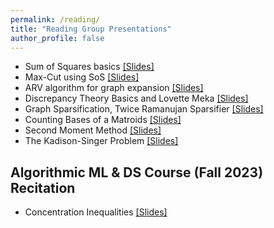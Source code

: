 ```yaml
---
permalink: /reading/
title: "Reading Group Presentations"
author_profile: false
---
```


* Sum of Squares basics [[Slides]](/files/sos1.pdf)
* Max-Cut using SoS [[Slides]](/files/sos2.pdf)
* ARV algorithm for graph expansion [[Slides]](/files/sos3.pdf)
* Discrepancy Theory Basics and Lovette Meka [[Slides]](/files/discrepancy.pdf)
* Graph Sparsification, Twice Ramanujan Sparsifier [[Slides]](/files/sparsifiers.pdf)
* Counting Bases of a Matroids [[Slides]](/files/matroid.pdf)
* Second Moment Method [[Slides]](/files/secondmom.pdf)
* The Kadison-Singer Problem [[Slides]](/files/ks.pdf)


## Algorithmic ML & DS Course (Fall 2023) Recitation 
* Concentration Inequalities [[Slides]](/files/recitation1_apoorv.pdf) 
